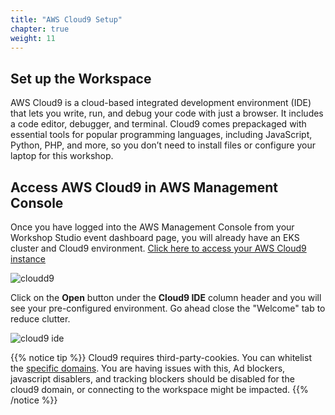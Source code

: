 ```yaml
---
title: "AWS Cloud9 Setup"
chapter: true
weight: 11
---
```


## Set up the Workspace

AWS Cloud9 is a cloud-based integrated development environment (IDE) that lets you write, run, and debug your code with just a browser. It includes a code editor, debugger, and terminal. Cloud9 comes prepackaged with essential tools for popular programming languages, including JavaScript, Python, PHP, and more, so you don’t need to install files or configure your laptop for this workshop.

## Access AWS Cloud9 in AWS Management Console 

Once you have logged into the AWS Management Console from your Workshop Studio event dashboard page, you will already have an EKS cluster and Cloud9 environment. [Click here to access your AWS Cloud9 instance](https://us-west-2.console.aws.amazon.com/cloud9control/home?region=us-west-2#/product)

![cloudd9](/images/workshop-studio-cloud9-dashboard.png)

Click on the **Open** button under the **Cloud9 IDE** column header and you will see your pre-configured environment.  Go ahead close the "Welcome" tab to reduce clutter.

![cloud9 ide](/images/cloud9-initial.png)

{{% notice tip %}}
Cloud9 requires third-party-cookies. You can whitelist the [specific domains](https://docs.aws.amazon.com/cloud9/latest/user-guide/troubleshooting.html#troubleshooting-env-loading).  You are having issues with this, Ad blockers, javascript disablers, and tracking blockers should be disabled for the cloud9 domain, or connecting to the workspace might be impacted.
{{% /notice %}}
